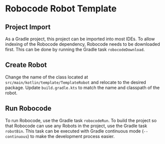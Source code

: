 # Robocode Robot Template

## Project Import

As a Gradle project, this project can be imported into most IDEs. To allow
indexing of the Robocode dependency, Robocode needs to be downloaded first. This
can be done by running the Gradle task `robocodeDownload`. 

## Create Robot

Change the name of the class located at `src/main/kotlin/template/TemplateRobot`
and relocate to the desired package. Update `build.gradle.kts` to match the name
and classpath of the robot.

## Run Robocode

To run Robocode, use the Gradle task `robocodeRun`. To build the project so that
Robocode can use any Robots in the project, use the Gradle task `robotBin`. This
task can be executed with Gradle continuous mode (`--continuous`) to make the 
development process easier.
